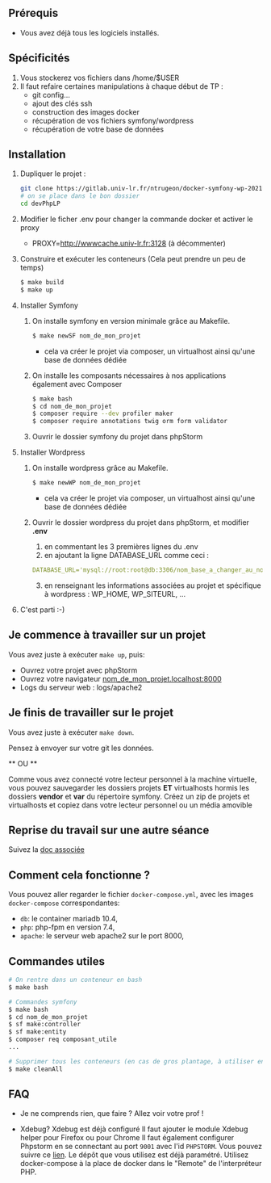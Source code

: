 ## Prérequis
- Vous avez déjà tous les logiciels installés.

## Spécificités

1. Vous stockerez vos fichiers dans /home/$USER
1. Il faut refaire certaines manipulations à chaque début de TP :
    - git config...
    - ajout des clés ssh
    - construction des images docker
    - récupération de vos fichiers symfony/wordpress
    - récupération de votre base de données

## Installation

1. Dupliquer le projet :
    ```bash
    git clone https://gitlab.univ-lr.fr/ntrugeon/docker-symfony-wp-2021.git devPhpLP
    # on se place dans le bon dossier
    cd devPhpLP
    ```

2. Modifier le ficher .env pour changer la commande docker et activer le proxy
   - PROXY=http://wwwcache.univ-lr.fr:3128 (à décommenter)

3. Construire et exécuter les conteneurs (Cela peut prendre un peu de temps)

    ```bash
    $ make build
    $ make up
    ```

4. Installer Symfony
    1. On installe symfony en version minimale grâce au Makefile.
        
        ```bash
        $ make newSF nom_de_mon_projet
        ```
        - cela va créer le projet via composer, un virtualhost ainsi qu'une base de données dédiée

    2. On installe les composants nécessaires à nos applications également avec Composer

        ```bash
        $ make bash
        $ cd nom_de_mon_projet
        $ composer require --dev profiler maker
        $ composer require annotations twig orm form validator
        ```
    
    3. Ouvrir le dossier symfony du projet dans phpStorm

5. Installer Wordpress
   1.  On installe wordpress grâce au Makefile.
        
        ```bash
        $ make newWP nom_de_mon_projet
        ```
        - cela va créer le projet via composer, un virtualhost ainsi qu'une base de données dédiée
    
   2. Ouvrir le dossier wordpress du projet dans phpStorm, et modifier **.env** 
      1. en commentant les 3 premières lignes du .env
      2. en ajoutant la ligne DATABASE_URL comme ceci :

        ```yml
        DATABASE_URL='mysql://root:root@db:3306/nom_base_a_changer_au_nom_du_projet'
        ```
      3. en renseignant les informations associées au projet et spécifique à wordpress : WP_HOME, WP_SITEURL, ...

6. C'est parti :-)

## Je commence à travailler sur un projet

Vous avez juste à exécuter `make up`, puis:

* Ouvrez votre projet avec phpStorm
* Ouvrez votre navigateur [nom_de_mon_projet.localhost:8000](http://nom_de_mon_projet.localhost:8000)
* Logs du serveur web : logs/apache2

## Je finis de travailler sur le projet
Vous avez juste à exécuter `make down`.

Pensez à envoyer sur votre git les données.

** OU **

Comme vous avez connecté votre lecteur personnel à la machine virtuelle, vous pouvez sauvegarder les dossiers projets **ET** virtualhosts hormis les dossiers **vendor** et **var** du répertoire symfony.
Créez un zip de projets et virtualhosts et copiez dans votre lecteur personnel ou un média amovible

## Reprise du travail sur une autre séance

Suivez la [doc associée](REPRISETRAVAIL.md)

## Comment cela fonctionne ?

Vous pouvez aller regarder le fichier `docker-compose.yml`, avec les images `docker-compose` correspondantes:

* `db`: le container mariadb 10.4,
* `php`: php-fpm en version 7.4,
* `apache`: le serveur web apache2 sur le port 8000,

## Commandes utiles

```bash
# On rentre dans un conteneur en bash
$ make bash

# Commandes symfony
$ make bash
$ cd nom_de_mon_projet
$ sf make:controller
$ sf make:entity
$ composer req composant_utile
...

# Supprimer tous les conteneurs (en cas de gros plantage, à utiliser en dernier recours)
$ make cleanAll
```

## FAQ
* Je ne comprends rien, que faire ?
Allez voir votre prof !

* Xdebug?
Xdebug est déjà configuré
Il faut ajouter le module Xdebug helper pour Firefox ou pour Chrome
Il faut également configurer Phpstorm en se connectant au port  `9001` avec l'id `PHPSTORM`. Vous pouvez suivre ce [lien](https://blog.eleven-labs.com/fr/debug-run-phpunit-tests-using-docker-remote-interpreters-with-phpstorm/). Le dépôt que vous utilisez est déjà paramétré. Utilisez docker-compose à la place de docker dans le "Remote" de l'interpréteur PHP.
